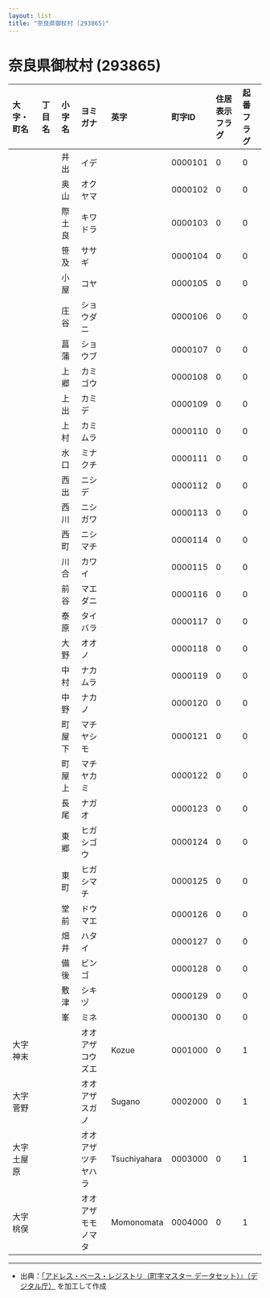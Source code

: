 ```yaml
---
layout: list
title: "奈良県御杖村 (293865)"
---
```


# 奈良県御杖村 (293865)

| 大字・町名 | 丁目名 | 小字名 | ヨミガナ | 英字 | 町字ID | 住居表示フラグ | 起番フラグ |
|:---|:---|:---|:---|:---|:---|:---|:---|
|  |  | 井出 | イデ |  | 0000101 | 0 | 0 |
|  |  | 奥山 | オクヤマ |  | 0000102 | 0 | 0 |
|  |  | 際土良 | キワドラ |  | 0000103 | 0 | 0 |
|  |  | 笹及 | ササギ |  | 0000104 | 0 | 0 |
|  |  | 小屋 | コヤ |  | 0000105 | 0 | 0 |
|  |  | 庄谷 | ショウダニ |  | 0000106 | 0 | 0 |
|  |  | 菖蒲 | ショウブ |  | 0000107 | 0 | 0 |
|  |  | 上郷 | カミゴウ |  | 0000108 | 0 | 0 |
|  |  | 上出 | カミデ |  | 0000109 | 0 | 0 |
|  |  | 上村 | カミムラ |  | 0000110 | 0 | 0 |
|  |  | 水口 | ミナクチ |  | 0000111 | 0 | 0 |
|  |  | 西出 | ニシデ |  | 0000112 | 0 | 0 |
|  |  | 西川 | ニシガワ |  | 0000113 | 0 | 0 |
|  |  | 西町 | ニシマチ |  | 0000114 | 0 | 0 |
|  |  | 川合 | カワイ |  | 0000115 | 0 | 0 |
|  |  | 前谷 | マエダニ |  | 0000116 | 0 | 0 |
|  |  | 泰原 | タイバラ |  | 0000117 | 0 | 0 |
|  |  | 大野 | オオノ |  | 0000118 | 0 | 0 |
|  |  | 中村 | ナカムラ |  | 0000119 | 0 | 0 |
|  |  | 中野 | ナカノ |  | 0000120 | 0 | 0 |
|  |  | 町屋下 | マチヤシモ |  | 0000121 | 0 | 0 |
|  |  | 町屋上 | マチヤカミ |  | 0000122 | 0 | 0 |
|  |  | 長尾 | ナガオ |  | 0000123 | 0 | 0 |
|  |  | 東郷 | ヒガシゴウ |  | 0000124 | 0 | 0 |
|  |  | 東町 | ヒガシマチ |  | 0000125 | 0 | 0 |
|  |  | 堂前 | ドウマエ |  | 0000126 | 0 | 0 |
|  |  | 畑井 | ハタイ |  | 0000127 | 0 | 0 |
|  |  | 備後 | ビンゴ |  | 0000128 | 0 | 0 |
|  |  | 敷津 | シキヅ |  | 0000129 | 0 | 0 |
|  |  | 峯 | ミネ |  | 0000130 | 0 | 0 |
| 大字神末 |  |  | オオアザコウズエ | Kozue | 0001000 | 0 | 1 |
| 大字菅野 |  |  | オオアザスガノ | Sugano | 0002000 | 0 | 1 |
| 大字土屋原 |  |  | オオアザツチヤハラ | Tsuchiyahara | 0003000 | 0 | 1 |
| 大字桃俣 |  |  | オオアザモモノマタ | Momonomata | 0004000 | 0 | 1 |

---

- 出典：[「アドレス・ベース・レジストリ（町字マスター データセット）』（デジタル庁）](https://www.digital.go.jp/policies/base_registry_address/) を加工して作成